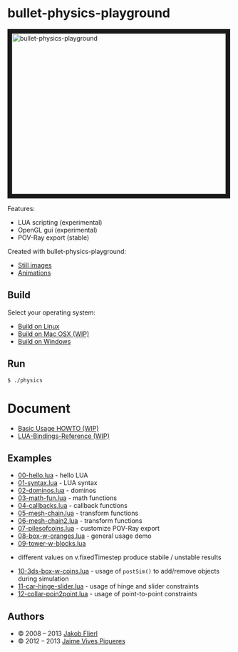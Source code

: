 # bullet-physics-playground

<a
href="http://www.youtube.com/watch?feature=player_embedded&v=19OirI8yjLc&hd=1"
target="_blank"><img src="http://img.youtube.com/vi/19OirI8yjLc/0.jpg"
alt="bullet-physics-playground" width="480" height="360" border="10" /></a>

Features:

* LUA scripting  (experimental)
* OpenGL gui     (experimental)
* POV-Ray export (stable)

Created with bullet-physics-playground:

* [Still images](https://github.com/koppi/bullet-physics-playground/wiki/Still-images)
* [Animations](https://github.com/koppi/bullet-physics-playground/wiki/Animations)

## Build

Select your operating system:

 * [Build on Linux](https://github.com/koppi/bullet-physics-playground/wiki/Build-on-Linux)
 * [Build on Mac OSX (WIP)](https://github.com/koppi/bullet-physics-playground/wiki/Build-on-Mac-OSX)
 * [Build on Windows](https://github.com/koppi/bullet-physics-playground/wiki/Build-on-Windows)

## Run

```
$ ./physics 
```

# Document

* [Basic Usage HOWTO (WIP)](https://github.com/koppi/bullet-physics-playground/wiki/Basic-Usage-HOWTO)
* [LUA-Bindings-Reference (WIP)](https://github.com/koppi/bullet-physics-playground/wiki/LUA-Bindings-Reference)

## Examples

* [00-hello.lua](https://github.com/koppi/bullet-physics-playground/blob/master/demo/00-hello.lua) - hello LUA
* [01-syntax.lua](https://github.com/koppi/bullet-physics-playground/blob/master/demo/01-syntax.lua) - LUA syntax
* [02-dominos.lua](https://github.com/koppi/bullet-physics-playground/blob/master/demo/02-dominos.lua) - dominos
* [03-math-fun.lua](https://github.com/koppi/bullet-physics-playground/blob/master/demo/03-math-fun.lua) - math functions
* [04-callbacks.lua](https://github.com/koppi/bullet-physics-playground/blob/master/demo/04-callbacks.lua) - callback functions
* [05-mesh-chain.lua](https://github.com/koppi/bullet-physics-playground/blob/master/demo/05-mesh-chain.lua) - transform functions
* [06-mesh-chain2.lua](https://github.com/koppi/bullet-physics-playground/blob/master/demo/06-mesh-chain2.lua) - transform functions
* [07-pilesofcoins.lua](https://github.com/koppi/bullet-physics-playground/blob/master/demo/07-pilesofcoins.lua) - customize POV-Ray export
* [08-box-w-oranges.lua](https://github.com/koppi/bullet-physics-playground/blob/master/demo/08-box-w-oranges.lua) - general usage demo
* [09-tower-w-blocks.lua](https://github.com/koppi/bullet-physics-playground/blob/master/demo/09-tower-w-blocks.lua)
 - different values on v.fixedTimestep produce stabile / unstable results
* [10-3ds-box-w-coins.lua](https://github.com/koppi/bullet-physics-playground/blob/master/demo/10-3ds-box-w-coins.lua) - usage of ```postSim()``` to add/remove objects during simulation
* [11-car-hinge-slider.lua](https://github.com/koppi/bullet-physics-playground/blob/master/demo/11-car-hinge-slider.lua) - usage of hinge and slider constraints
* [12-collar-poin2point.lua](https://github.com/koppi/bullet-physics-playground/blob/master/demo/12-collar-point2point.lua) - usage of point-to-point constraints

## Authors

* © 2008 – 2013 [Jakob Flierl](https://github.com/koppi)
* © 2012 – 2013 [Jaime Vives Piqueres](http://ignorancia.org/)
